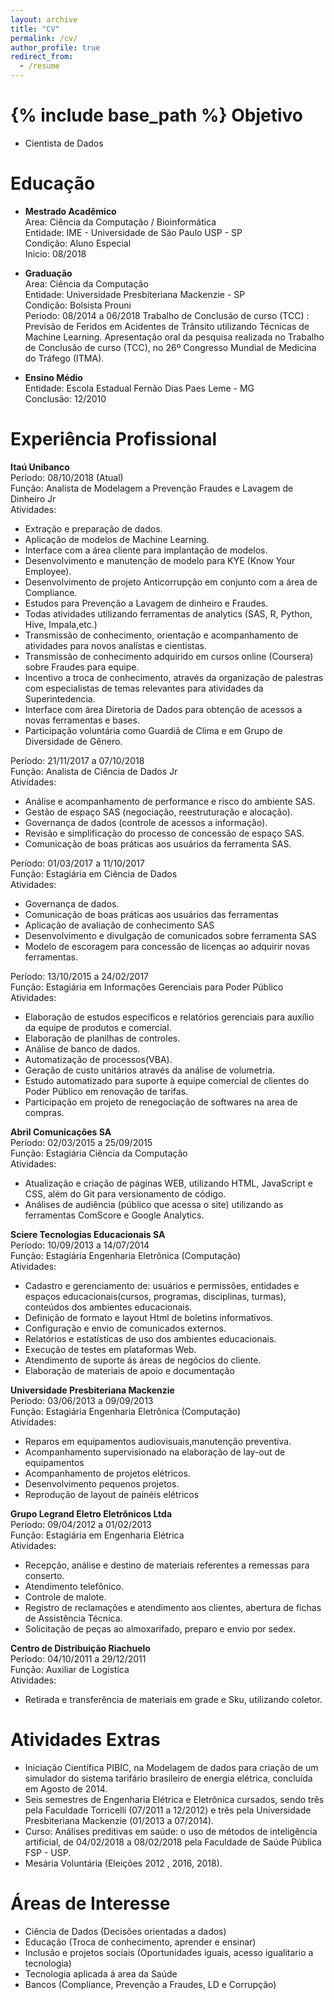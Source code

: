 ```yaml
---
layout: archive
title: "CV"
permalink: /cv/
author_profile: true
redirect_from:
  - /resume
---
```


{% include base_path %}
Objetivo
======
* Cientista de Dados

Educação
======
* <b>Mestrado Acadêmico</b> <br/>
Area: Ciência da Computação / Bioinformática <br/>
Entidade: IME - Universidade de São Paulo USP - SP <br/>
Condição: Aluno Especial <br/>
Inicio: 08/2018 

* <b>Graduação</b> <br/>
Area: Ciência da Computação <br/>
Entidade: Universidade Presbiteriana Mackenzie - SP<br/>
Condição: Bolsista Prouni <br/>
Periodo: 08/2014 a 06/2018
Trabalho de Conclusão de curso (TCC) : Previsão de Feridos em Acidentes de Trânsito utilizando Técnicas de Machine Learning.
Apresentação oral da pesquisa realizada no Trabalho de Conclusão de curso (TCC), no 26º Congresso Mundial de Medicina do Tráfego (ITMA).


* <b>Ensino Médio</b> <br/>
Entidade: Escola Estadual Fernão Dias Paes Leme - MG<br/>
Conclusão: 12/2010

Experiência Profissional
======
<b>Itaú Unibanco</b> <br/>
Período: 08/10/2018 (Atual) <br/>
Função: Analista de Modelagem a Prevenção Fraudes e Lavagem de Dinheiro Jr <br/>
Atividades:
- Extração e preparação de dados.
- Aplicação de modelos de Machine Learning.
- Interface com a área cliente para implantação de modelos.
- Desenvolvimento e manutenção de modelo para KYE (Know Your Employee).
- Desenvolvimento de projeto Anticorrupção em conjunto com a área de Compliance.
- Estudos para Prevenção a Lavagem de dinheiro e Fraudes.
- Todas atividades utilizando ferramentas de analytics (SAS, R, Python, Hive, Impala,etc.)
- Transmissão de conhecimento, orientação e acompanhamento de atividades para novos analistas e cientistas.
- Transmissão de conhecimento adquirido em cursos online (Coursera) sobre Fraudes para equipe.
- Incentivo a troca de conhecimento, através da organização de palestras com especialistas de temas relevantes para atividades da Superintedencia.
- Interface com área Diretoria de Dados para obtenção de acessos a novas ferramentas e bases.
- Participação voluntária como Guardiã de Clima e em Grupo de Diversidade de Gênero.


Período: 21/11/2017 a 07/10/2018 <br/>
Função: Analista de Ciência de Dados Jr <br/>
Atividades:
- Análise e acompanhamento de performance e risco do ambiente SAS. 
- Gestão de espaço SAS (negociação, reestruturação e alocação). 
- Governança de dados (controle de acessos a informação). 
- Revisão e simplificação do processo de concessão de espaço SAS. 
- Comunicação de boas práticas aos usuários da ferramenta SAS.


Período: 01/03/2017 a 11/10/2017 <br/>
Função: Estagiária em Ciência de Dados <br/>
Atividades:
-  Governança de dados. 
- Comunicação de boas práticas aos usuários das ferramentas
- Aplicação de avaliação de conhecimento SAS
- Desenvolvimento e divulgação de comunicados sobre ferramenta SAS
- Modelo de escoragem para concessão de licenças ao adquirir novas ferramentas.

Período: 13/10/2015 a 24/02/2017 <br/>
Função: Estagiária em Informações Gerenciais para Poder Público <br/>
Atividades:
-  Elaboração de estudos específicos e relatórios gerenciais para auxílio da equipe de produtos e comercial. 
- Elaboração de planilhas de controles. 
- Análise de banco de dados.
- Automatização de processos(VBA). 
- Geração de custo unitários através da análise de volumetria. 
- Estudo automatizado para suporte à equipe comercial de clientes do Poder Público em renovação de tarifas. 
- Participação em projeto de renegociação de softwares na area de compras.

<b>Abril Comunicações SA</b> <br/>
Período: 02/03/2015 a 25/09/2015 <br/>
Função: Estagiária Ciência da Computação <br/>
Atividades:
- Atualização e criação de páginas WEB, utilizando HTML, JavaScript e CSS, além do Git para versionamento de código. 
- Análises de audiência (público que acessa o site) utilizando as ferramentas ComScore e Google Analytics.

<b>Sciere Tecnologias Educacionais SA</b> <br/>
Período: 10/09/2013 a 14/07/2014 <br/>
Função: Estagiária Engenharia Eletrônica (Computação) <br/>
Atividades:
- Cadastro e gerenciamento de: usuários e permissões, entidades e espaços educacionais(cursos, programas, disciplinas, turmas), conteúdos dos ambientes educacionais.
- Definição de formato e layout Html de boletins informativos. 
- Configuração e envio de comunicados externos. 
- Relatórios e estatísticas de uso dos ambientes educacionais.
- Execução de testes em plataformas Web. 
- Atendimento de suporte ás áreas de negócios do cliente. 
- Elaboração de materiais de apoio e documentação


<b>Universidade Presbiteriana Mackenzie </b> <br/>
Período: 03/06/2013 a 09/09/2013 <br/>
Função: Estagiária Engenharia Eletrônica (Computação) <br/>
Atividades:
- Reparos em equipamentos audiovisuais,manutenção preventiva. 
- Acompanhamento supervisionado na elaboração de lay-out de equipamentos
- Acompanhamento de projetos elétricos. 
- Desenvolvimento pequenos projetos. 
- Reprodução de layout de painéis elétricos


<b>Grupo Legrand Eletro Eletrônicos Ltda</b> <br/>
Período: 09/04/2012 a 01/02/2013 <br/>
Função: Estagiária em Engenharia Elétrica <br/>
Atividades:
- Recepção, análise e destino de materiais referentes a remessas para conserto. 
- Atendimento telefônico.
- Controle de malote.
- Registro de reclamações e atendimento aos clientes, abertura de fichas de Assistência Técnica. 
- Solicitação de peças ao almoxarifado, preparo e envio por sedex.

<b>Centro de Distribuição Riachuelo</b> <br/>
Período:  04/10/2011 a 29/12/2011 <br/>
Função: Auxiliar de Logística <br/>
Atividades:
- Retirada e transferência de materiais em grade e Sku, utilizando coletor.


Atividades Extras
======
  - Iniciação Científica PIBIC, na Modelagem de dados para criação de um simulador do sistema tarifário brasileiro de energia elétrica, concluída em Agosto de 2014.
 - Seis semestres de Engenharia Elétrica e Eletrônica cursados, sendo três pela Faculdade Torricelli (07/2011 a 12/2012) e três pela Universidade Presbiteriana Mackenzie (01/2013 a 07/2014).
- Curso: Análises preditivas em saúde: o uso de métodos de inteligência artificial, de 04/02/2018 a 08/02/2018 pela Faculdade de Saúde Pública FSP - USP.
- Mesária Voluntária (Eleições 2012 , 2016, 2018).

  
Áreas de Interesse
======
* Ciência de Dados (Decisões orientadas a dados)
* Educação (Troca de conhecimento, aprender e ensinar)
* Inclusão e projetos sociais (Oportunidades iguais, acesso igualitario a tecnologia)
* Tecnologia aplicada á area da Saúde
* Bancos (Compliance, Prevenção a Fraudes, LD e Corrupção)

